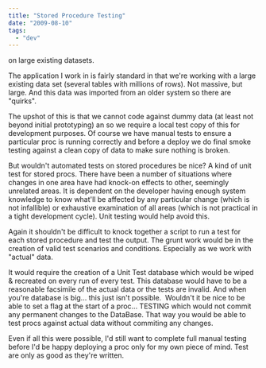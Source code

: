 ```yaml
---
title: "Stored Procedure Testing"
date: "2009-08-10"
tags: 
  - "dev"
---
```


on large existing datasets.

The application I work in is fairly standard in that we're working with a large existing data set (several tables with millions of rows). Not massive, but large. And this data was imported from an older system so there are "quirks".

The upshot of this is that we cannot code against dummy data (at least not beyond initial prototyping) an so we require a local test copy of this for development purposes. Of course we have manual tests to ensure a particular proc is running correctly and before a deploy we do final smoke testing against a clean copy of data to make sure nothing is broken.

But wouldn't automated tests on stored procedures be nice? A kind of unit test for stored procs. There have been a number of situations where changes in one area have had knock-on effects to other, seemingly unrelated areas. It is dependent on the developer having enough system knowledge to know what'll be affected by any particular change (which is not infallible) or exhaustive examination of all areas (which is not practical in a tight development cycle). Unit testing would help avoid this.

Again it shouldn't be difficult to knock together a script to run a test for each stored procedure and test the output. The grunt work would be in the creation of valid test scenarios and conditions. Especially as we work with "actual" data.

It would require the creation of a Unit Test database which would be wiped & recreated on every run of every test. This database would have to be a reasonable facsimile of the actual data or the tests are invalid. And when you're database is big... this just isn't possible.  Wouldn't it be nice to be able to set a flag at the start of a proc... TESTING which would not commit any permanent changes to the DataBase. That way you would be able to test procs against actual data without commiting any changes.

Even if all this were possible, I'd still want to complete full manual testing before I'd be happy deploying a proc only for my own piece of mind. Test are only as good as they're written.

